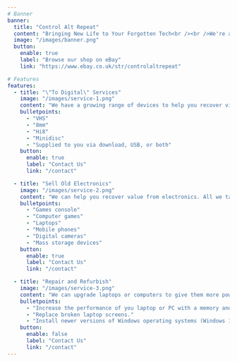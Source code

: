```yaml
---
# Banner
banner:
  title: "Control Alt Repeat"
  content: "Bringing New Life to Your Forgotten Tech<br /><br />We're a small, passionate company based in the North West of the UK, dedicated to reducing electronic waste. Whether it's recovering cherished memories from old tapes, selling unused game consoles, or performing minor repairs and refurbishments, we're here to ensure your old electronics find new purpose.<br /><br />Explore our services to see how we can help you give your gadgets a second chance."
  image: "/images/banner.png"
  button:
    enable: true
    label: "Browse our shop on eBay"
    link: "https://www.ebay.co.uk/str/controlaltrepeat"

# Features
features:
  - title: "\"To Digital\" Services"
    image: "/images/service-1.png"
    content: "We have a growing range of devices to help you recover video, audio, and data from old media:"
    bulletpoints:
      - "VHS"
      - "8mm"
      - "Hi8"
      - "Minidisc"
      - "Supplied to you via download, USB, or both"
    button:
      enable: true
      label: "Contact Us"
      link: "/contact"

  - title: "Sell Old Electronics"
    image: "/images/service-2.png"
    content: "We can help you recover value from electronics. All we take is a 20% commission from the final sale price:"
    bulletpoints:
      - "Games console"
      - "Computer games"
      - "Laptops"
      - "Mobile phones"
      - "Digital cameras"
      - "Mass storage devices"
    button:
      enable: true
      label: "Contact Us"
      link: "/contact"

  - title: "Repair and Refurbish"
    image: "/images/service-3.png"
    content: "We can upgrade laptops or computers to give them more power and longer life. Often this is a simple process. However it may not always be possible with some types of laptop:"
    bulletpoints:
      - "Increase the performance of you laptop or PC with a memory and RAM upgrade."
      - "Replace broken laptop screens."
      - "Install newer versions of Windows operating systems (Windows 11) or go Linux!"
    button:
      enable: false
      label: "Contact Us"
      link: "/contact"
---
```

